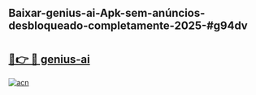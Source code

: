 ## Baixar-genius-ai-Apk-sem-anúncios-desbloqueado-completamente-2025-#g94dv

# <h2><a href="https://ainizakaria.my?title=genius-ai&ref=22M">🔗👉 🔴 genius-ai</a></h2>

[![acn](https://github.com/user-attachments/assets/0f9c940e-d8b0-45ae-aac7-cd30a18b3e1c)](https://ainizakaria.my?title=genius-ai&ref=22M)

